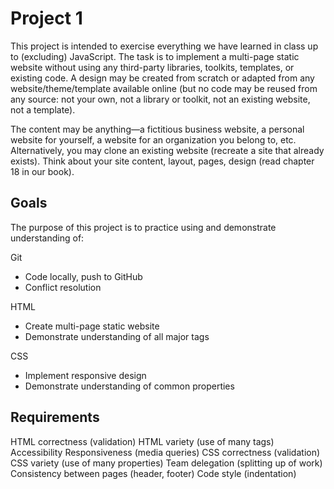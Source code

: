 # Project 1

This project is intended to exercise everything we have learned in class up to (excluding) JavaScript. The task is to implement a multi-page static website without using any third-party libraries, toolkits, templates, or existing code. A design may be created from scratch or adapted from any website/theme/template available online (but no code may be reused from any source: not your own, not a library or toolkit, not an existing website, not a template).
 
The content may be anything—a fictitious business website, a personal website for yourself, a website for an organization you belong to, etc. Alternatively, you may clone an existing website (recreate a site that already exists). Think about your site content, layout, pages, design (read chapter 18 in our book).

## Goals

The purpose of this project is to practice using and demonstrate understanding of:

Git
* Code locally, push to GitHub
* Conflict resolution

HTML
* Create multi-page static website
* Demonstrate understanding of all major tags

CSS
* Implement responsive design
* Demonstrate understanding of common properties

## Requirements
 
HTML correctness (validation)
HTML variety (use of many tags)
Accessibility 
Responsiveness (media queries)
CSS correctness (validation)
CSS variety (use of many properties)
Team delegation (splitting up of work)
Consistency between pages (header, footer)
Code style (indentation)
